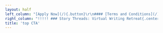 ```yaml
---
layout: half
left_column: "[Apply Now](/){.button}\r\n#### [Terms and Conditions](/)"
right_column: "!!!!! ### Story Threads: Virtual Writing Retreat{.center}\r\n!!!!! ##### **February 4-7, 2021**{.center}\r\n!!!!! Application window opens: October 1, 2020\r\n!!!!! \r\n!!!!! Application window closes: November 1, 2020\r\n!!!!! \r\n!!!!! Chosen participants are notified: November 16, 2020\r\n!!!!! \r\n!!!!! Deposit due: December 1, 2020\r\n!!!!! \r\n!!!!! Final payment due: January 15, 2021\r\n!!!!! \r\n!!!!! First ten pages due: January 20, 2021\r\n!!!!! \r\n!!!!! **Editors**\r\n!!!!! \r\n!!!!! Jeni Chappelle </br>\r\n!!!!! Tiffany Grimes</br>\r\n!!!!! Carly Hayward</br>\r\n!!!!! \r\n!!!!! **Cost: $895**\r\n"
title: 'top CTA'
---
```


